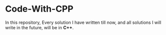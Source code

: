 # Code-With-CPP
In this repository, Every solution I have written till now, and all solutions I will write in the future, will be in **C++**.  

